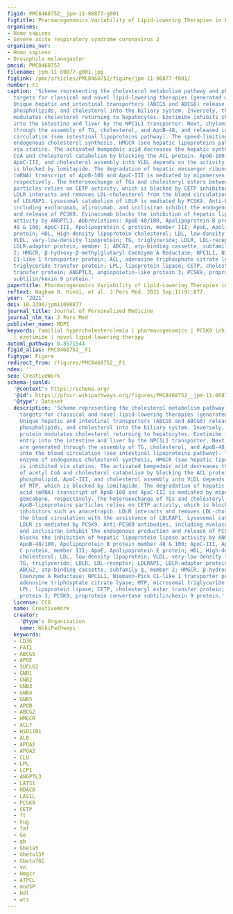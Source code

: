 ```yaml
---
figid: PMC8468752__jpm-11-00877-g001
figtitle: Pharmacogenomics Variability of Lipid-Lowering Therapies in Familial Hypercholesterolemia
organisms:
- Homo sapiens
- Severe acute respiratory syndrome coronavirus 2
organisms_ner:
- Homo sapiens
- Drosophila melanogaster
pmcid: PMC8468752
filename: jpm-11-00877-g001.jpg
figlink: /pmc/articles/PMC8468752/figure/jpm-11-00877-f001/
number: F1
caption: 'Scheme representing the cholesterol metabolism pathway and pharmacological
  targets for classical and novel lipid-lowering therapies (generated with BioRender.com).
  Unique hepatic and intestinal transporters (ABCG5 and ABCG8) release bile acids,
  phospholipids, and cholesterol into the biliary system. Inversely, the NPC1L1 protein
  modulates cholesterol returning to hepatocytes. Ezetimibe inhibits cholesterol entry
  into the intestine and liver by the NPC1L1 transporter. Next, chylomicrons are generated
  through the assembly of TG, cholesterol, and ApoB-48, and released into the blood
  circulation (see intestinal lipoproteins pathway). The speed-limiting enzyme of
  endogenous cholesterol synthesis, HMGCR (see hepatic lipoproteins pathway), is inhibited
  via statins. The activated bempedoic acid decreases the hepatic synthesis of acetyl
  CoA and cholesterol catabolism by blocking the ACL protein. ApoB-100, phospholipid,
  ApoC-III, and cholesterol assembly into VLDL depends on the activity of MTP, which
  is blocked by lomitapide. The degradation of hepatic messenger ribonucleic acid
  (mRNA) transcript of ApoB-100 and ApoC-III is mediated by mipomersen and gemcabene,
  respectively. The heteroexchange of TGs and cholesteryl esters between ApoB-lipoproteins
  particles relies on CETP activity, which is blocked by CETP inhibitors such as anacetrapib.
  LDLR interacts and removes LDL-cholesterol from the blood circulation with the assistance
  of LDLRAP1. Lysosomal catabolism of LDLR is mediated by PCSK9. Anti-PCSK9 antibodies,
  including evolocumab, alirocumab, and inclisiran inhibit the endogenous production
  and release of PCSK9. Evinacumab blocks the inhibition of hepatic lipoprotein lipase
  activity by ANGPTL3. Abbreviations: ApoB-48/100, Apolipoprotein B protein member
  48 & 100; ApoC-III, Apolipoprotein C protein, member III; ApoE, Apolipoprotein E
  protein; HDL, High-density lipoprotein cholesterol; LDL, low-density lipoprotein;
  VLDL, very-low-density lipoprotein; TG, triglyceride; LDLR, LDL-receptor; LDLRAP1,
  LDLR-adaptor protein, member 1; ABCG2, atp-binding cassette, subfamily g, member
  2; HMGCR, β-hydroxy-β-methylglutaryl Coenzyme A Reductase; NPC1L1, Niemann-Pick
  C1-like 1 transporter protein; ACL, adenosine triphosphate citrate lyase; MTP, microsomal
  triglyceride transfer protein; LPL, lipoprotein lipase; CETP, cholesteryl ester
  transfer protein; ANGPTL3, angiopoietin-like protein 3; PCSK9, proprotein convertase
  subtilin/kexin 9 protein.'
papertitle: Pharmacogenomics Variability of Lipid-Lowering Therapies in Familial Hypercholesterolemia.
reftext: Nagham N. Hindi, et al. J Pers Med. 2021 Sep;11(9):877.
year: '2021'
doi: 10.3390/jpm11090877
journal_title: Journal of Personalized Medicine
journal_nlm_ta: J Pers Med
publisher_name: MDPI
keywords: familial hypercholesterolemia | pharmacogenomics | PCSK9 inhibitors | statins
  | ezetimibe | novel lipid-lowering therapy
automl_pathway: 0.8571544
figid_alias: PMC8468752__F1
figtype: Figure
redirect_from: /figures/PMC8468752__F1
ndex: ''
seo: CreativeWork
schema-jsonld:
  '@context': https://schema.org/
  '@id': https://pfocr.wikipathways.org/figures/PMC8468752__jpm-11-00877-g001.html
  '@type': Dataset
  description: 'Scheme representing the cholesterol metabolism pathway and pharmacological
    targets for classical and novel lipid-lowering therapies (generated with BioRender.com).
    Unique hepatic and intestinal transporters (ABCG5 and ABCG8) release bile acids,
    phospholipids, and cholesterol into the biliary system. Inversely, the NPC1L1
    protein modulates cholesterol returning to hepatocytes. Ezetimibe inhibits cholesterol
    entry into the intestine and liver by the NPC1L1 transporter. Next, chylomicrons
    are generated through the assembly of TG, cholesterol, and ApoB-48, and released
    into the blood circulation (see intestinal lipoproteins pathway). The speed-limiting
    enzyme of endogenous cholesterol synthesis, HMGCR (see hepatic lipoproteins pathway),
    is inhibited via statins. The activated bempedoic acid decreases the hepatic synthesis
    of acetyl CoA and cholesterol catabolism by blocking the ACL protein. ApoB-100,
    phospholipid, ApoC-III, and cholesterol assembly into VLDL depends on the activity
    of MTP, which is blocked by lomitapide. The degradation of hepatic messenger ribonucleic
    acid (mRNA) transcript of ApoB-100 and ApoC-III is mediated by mipomersen and
    gemcabene, respectively. The heteroexchange of TGs and cholesteryl esters between
    ApoB-lipoproteins particles relies on CETP activity, which is blocked by CETP
    inhibitors such as anacetrapib. LDLR interacts and removes LDL-cholesterol from
    the blood circulation with the assistance of LDLRAP1. Lysosomal catabolism of
    LDLR is mediated by PCSK9. Anti-PCSK9 antibodies, including evolocumab, alirocumab,
    and inclisiran inhibit the endogenous production and release of PCSK9. Evinacumab
    blocks the inhibition of hepatic lipoprotein lipase activity by ANGPTL3. Abbreviations:
    ApoB-48/100, Apolipoprotein B protein member 48 & 100; ApoC-III, Apolipoprotein
    C protein, member III; ApoE, Apolipoprotein E protein; HDL, High-density lipoprotein
    cholesterol; LDL, low-density lipoprotein; VLDL, very-low-density lipoprotein;
    TG, triglyceride; LDLR, LDL-receptor; LDLRAP1, LDLR-adaptor protein, member 1;
    ABCG2, atp-binding cassette, subfamily g, member 2; HMGCR, β-hydroxy-β-methylglutaryl
    Coenzyme A Reductase; NPC1L1, Niemann-Pick C1-like 1 transporter protein; ACL,
    adenosine triphosphate citrate lyase; MTP, microsomal triglyceride transfer protein;
    LPL, lipoprotein lipase; CETP, cholesteryl ester transfer protein; ANGPTL3, angiopoietin-like
    protein 3; PCSK9, proprotein convertase subtilin/kexin 9 protein.'
  license: CC0
  name: CreativeWork
  creator:
    '@type': Organization
    name: WikiPathways
  keywords:
  - CD36
  - FAT1
  - ABCG5
  - APOE
  - SUCLG2
  - GNB1
  - GNB2
  - GNB3
  - GNB4
  - GNB5
  - APOB
  - ABCG2
  - HMGCR
  - ACLY
  - HSD11B1
  - ALB
  - APOA1
  - APOA2
  - CLU
  - LPL
  - LCP1
  - ANGPTL3
  - LATS1
  - HDAC8
  - LAS1L
  - PCSK9
  - CETP
  - ft
  - kug
  - faf
  - Go
  - gb
  - Gbeta5
  - Gbeta13F
  - Gbeta76C
  - vn
  - Hmgcr
  - ATPCL
  - modSP
  - Hdl
  - wts
---
```

